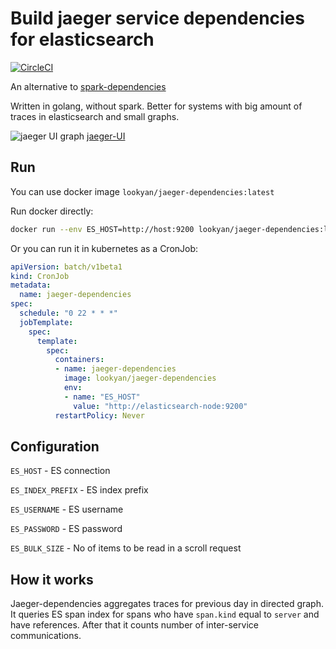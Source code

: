 # Build jaeger service dependencies for elasticsearch

[![CircleCI](https://circleci.com/gh/Lookyan/jaeger-dependencies.svg?style=svg)](https://circleci.com/gh/Lookyan/jaeger-dependencies)

An alternative to [spark-dependencies](https://github.com/jaegertracing/spark-dependencies)

Written in golang, without spark. Better for systems with big amount of traces in elasticsearch and small graphs.

![jaeger UI graph](./media/jaeger-deps.png)
[jaeger-UI](https://github.com/jaegertracing/jaeger-ui)

## Run

You can use docker image `lookyan/jaeger-dependencies:latest`

Run docker directly:
```bash
docker run --env ES_HOST=http://host:9200 lookyan/jaeger-dependencies:latest
```

Or you can run it in kubernetes as a CronJob:
```yaml
apiVersion: batch/v1beta1
kind: CronJob
metadata:
  name: jaeger-dependencies
spec:
  schedule: "0 22 * * *"
  jobTemplate:
    spec:
      template:
        spec:
          containers:
          - name: jaeger-dependencies
            image: lookyan/jaeger-dependencies
            env:
            - name: "ES_HOST"
              value: "http://elasticsearch-node:9200"
          restartPolicy: Never
```

## Configuration
`ES_HOST` - ES connection

`ES_INDEX_PREFIX` - ES index prefix

`ES_USERNAME` - ES username

`ES_PASSWORD` - ES password

`ES_BULK_SIZE` - No of items to be read in a scroll request

## How it works
Jaeger-dependencies aggregates traces for previous day in directed graph. It queries ES span index for spans who have `span.kind` equal to `server` and have references. After that it counts number of inter-service communications.
